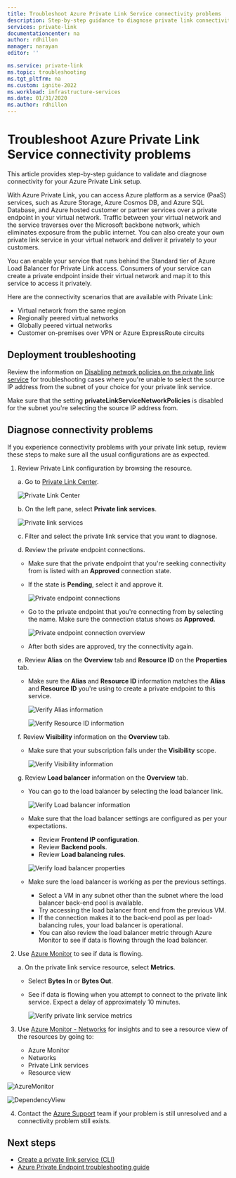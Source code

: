 ```yaml
---
title: Troubleshoot Azure Private Link Service connectivity problems
description: Step-by-step guidance to diagnose private link connectivity
services: private-link
documentationcenter: na
author: rdhillon
manager: narayan
editor: ''

ms.service: private-link
ms.topic: troubleshooting
ms.tgt_pltfrm: na
ms.custom: ignite-2022
ms.workload: infrastructure-services
ms.date: 01/31/2020
ms.author: rdhillon
---
```


# Troubleshoot Azure Private Link Service connectivity problems

This article provides step-by-step guidance to validate and diagnose connectivity for your Azure Private Link setup.

With Azure Private Link, you can access Azure platform as a service (PaaS) services, such as Azure Storage, Azure Cosmos DB, and Azure SQL Database, and Azure hosted customer or partner services over a private endpoint in your virtual network. Traffic between your virtual network and the service traverses over the Microsoft backbone network, which eliminates exposure from the public internet. You can also create your own private link service in your virtual network and deliver it privately to your customers.

You can enable your service that runs behind the Standard tier of Azure Load Balancer for Private Link access. Consumers of your service can create a private endpoint inside their virtual network and map it to this service to access it privately.

Here are the connectivity scenarios that are available with Private Link:

- Virtual network from the same region
- Regionally peered virtual networks
- Globally peered virtual networks
- Customer on-premises over VPN or Azure ExpressRoute circuits

## Deployment troubleshooting

Review the information on [Disabling network policies on the private link service](./disable-private-link-service-network-policy.md) for troubleshooting cases where you're unable to select the source IP address from the subnet of your choice for your private link service.

Make sure that the setting **privateLinkServiceNetworkPolicies** is disabled for the subnet you're selecting the source IP address from.

## Diagnose connectivity problems

If you experience connectivity problems with your private link setup, review these steps to make sure all the usual configurations are as expected.

1. Review Private Link configuration by browsing the resource.

    a. Go to [Private Link Center](https://portal.azure.com/#blade/Microsoft_Azure_Network/PrivateLinkCenterBlade/overview).

      ![Private Link Center](./media/private-link-tsg/private-link-center.png)

    b. On the left pane, select **Private link services**.

      ![Private link services](./media/private-link-tsg/private-link-service.png)

    c. Filter and select the private link service that you want to diagnose.

    d. Review the private endpoint connections.
     - Make sure that the private endpoint that you're seeking connectivity from is listed with an **Approved** connection state.
     - If the state is **Pending**, select it and approve it.

       ![Private endpoint connections](./media/private-link-tsg/pls-private-endpoint-connections.png)

     - Go to the private endpoint that you're connecting from by selecting the name. Make sure the connection status shows as **Approved**.

       ![Private endpoint connection overview](./media/private-link-tsg/pls-private-endpoint-overview.png)

     - After both sides are approved, try the connectivity again.

    e. Review **Alias** on the **Overview** tab and **Resource ID** on the **Properties** tab.
     - Make sure the **Alias** and **Resource ID** information matches the **Alias** and **Resource ID** you're using to create a private endpoint to this service.

       ![Verify Alias information](./media/private-link-tsg/pls-overview-pane-alias.png)

       ![Verify Resource ID information](./media/private-link-tsg/pls-properties-pane-resourceid.png)

    f. Review **Visibility** information on the **Overview** tab.
     - Make sure that your subscription falls under the **Visibility** scope.

       ![Verify Visibility information](./media/private-link-tsg/pls-overview-pane-visibility.png)

    g. Review **Load balancer** information on the **Overview** tab.
     - You can go to the load balancer by selecting the load balancer link.

       ![Verify Load balancer information](./media/private-link-tsg/pls-overview-pane-ilb.png)

     - Make sure that the load balancer settings are configured as per your expectations.
       - Review **Frontend IP configuration**.
       - Review **Backend pools**.
       - Review **Load balancing rules**.

       ![Verify load balancer properties](./media/private-link-tsg/pls-ilb-properties.png)

     - Make sure the load balancer is working as per the previous settings.
       - Select a VM in any subnet other than the subnet where the load balancer back-end pool is available.
       - Try accessing the load balancer front end from the previous VM.
       - If the connection makes it to the back-end pool as per load-balancing rules, your load balancer is operational.
       - You can also review the load balancer metric through Azure Monitor to see if data is flowing through the load balancer.

1. Use [Azure Monitor](../azure-monitor/overview.md) to see if data is flowing.

    a. On the private link service resource, select **Metrics**.
     - Select **Bytes In** or **Bytes Out**.
     - See if data is flowing when you attempt to connect to the private link service. Expect a delay of approximately 10 minutes.

       ![Verify private link service metrics](./media/private-link-tsg/pls-metrics.png)

1. Use [Azure Monitor - Networks](../network-watcher/network-insights-overview.md#resource-view) for insights and to see a resource view of the resources by going to:
     - Azure Monitor
     - Networks
     - Private Link services
     - Resource view 

![AzureMonitor](https://user-images.githubusercontent.com/20302679/135001735-56a9484b-f9b4-484b-a503-cfb9d20b264a.png)

![DependencyView](https://user-images.githubusercontent.com/20302679/135001741-8e848c52-d4bb-4646-b0d3-a85614ebe16c.png)

4. Contact the [Azure Support](https://portal.azure.com/#blade/Microsoft_Azure_Support/HelpAndSupportBlade/overview) team if your problem is still unresolved and a connectivity problem still exists.

## Next steps

 * [Create a private link service (CLI)](./create-private-link-service-cli.md)
 * [Azure Private Endpoint troubleshooting guide](troubleshoot-private-endpoint-connectivity.md)
